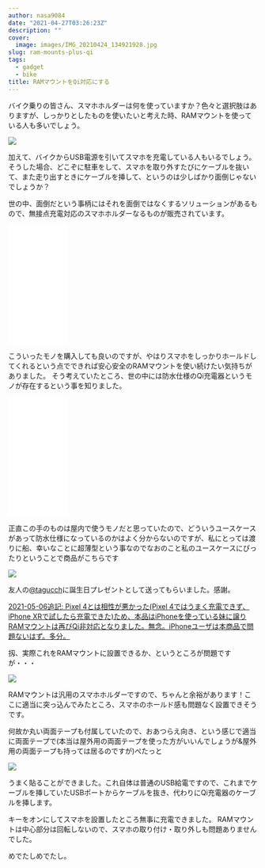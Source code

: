 ```yaml
---
author: nasa9084
date: "2021-04-27T03:26:23Z"
description: ""
cover:
  image: images/IMG_20210424_134921928.jpg
slug: ram-mounts-plus-qi
tags:
  - gadget
  - bike
title: RAMマウントをQi対応にする
---
```



バイク乗りの皆さん、スマホホルダーは何を使っていますか？色々と選択肢はありますが、しっかりとしたものを使いたいと考えた時、RAMマウントを使っている人も多いでしょう。

![](images/2238DEFD-25A8-421A-A05F-3FEEA759DF11.jpeg)

加えて、バイクからUSB電源を引いてスマホを充電している人もいるでしょう。そうした場合、どこぞに駐車をして、スマホを取り外すたびにケーブルを抜いて、また走り出すときにケーブルを挿して、というのは少しばかり面倒じゃないでしょうか？

世の中、面倒だという事柄にはそれを面倒ではなくするソリューションがあるもので、無接点充電対応のスマホホルダーなるものが販売されています。

<iframe style="width:120px;height:240px;" marginwidth="0" marginheight="0" scrolling="no" frameborder="0" src="//rcm-fe.amazon-adsystem.com/e/cm?lt1=_blank&bc1=000000&IS2=1&bg1=FFFFFF&fc1=000000&lc1=0000FF&t=nasa9084-22&language=ja_JP&o=9&p=8&l=as4&m=amazon&f=ifr&ref=as_ss_li_til&asins=B083SP2KX8&linkId=3f71293fc87adf3f2f1bb3fb5b1dcdc8"></iframe>

こういったモノを購入しても良いのですが、やはりスマホをしっかりホールドしてくれるという点でできれば安心安全のRAMマウントを使い続けたい気持ちがありました。
そう考えていたところ、世の中には防水仕様のQi充電器というモノが存在するという事を知りました。

<iframe style="width:120px;height:240px;" marginwidth="0" marginheight="0" scrolling="no" frameborder="0" src="//rcm-fe.amazon-adsystem.com/e/cm?lt1=_blank&bc1=000000&IS2=1&bg1=FFFFFF&fc1=000000&lc1=0000FF&t=nasa9084-22&language=ja_JP&o=9&p=8&l=as4&m=amazon&f=ifr&ref=as_ss_li_til&asins=B07DHSHW37&linkId=2d8a33f90ce9a3b75231e2c8c1f432c5"></iframe>

正直この手のものは屋内で使うモノだと思っていたので、どういうユースケースがあって防水仕様になっているのかはよく分からないのですが、私にとっては渡りに船、幸いなことに超薄型という事なのでなおのこと私のユースケースにぴったりということで商品がこちらです

![](images/IMG_20210424_135008472.jpg)

友人の[@tagucch](https://twitter.com/tagucch)に誕生日プレゼントとして送ってもらいました。感謝。

<ins datetime="2021-05-06T01:48:00+09:00">2021-05-06追記: Pixel 4とは相性が悪かった(Pixel 4ではうまく充電できず、iPhone XRで試したら充電できた)ため、本品はiPhoneを使っている妹に譲りRAMマウントは再びQi非対応となりました。無念。iPhoneユーザは本商品で問題ないはず。多分。</ins>

扨、実際これをRAMマウントに設置できるか、というところが問題ですが・・・

![](images/IMG_20210424_134929209.jpg)

RAMマウントは汎用のスマホホルダーですので、ちゃんと余裕があります！ここに適当に突っ込んでみたところ、スマホのホールド感も問題なく設置できそうです。

何故か丸い両面テープも付属していたので、おあつらえ向き、という感じで適当に両面テープで(本当は屋外用の両面テープを使った方がいいんでしょうが&屋外用の両面テープも持っては居るのですが)ぺたっと

![](images/IMG_20210424_135229582.jpg)

うまく貼ることができました。これ自体は普通のUSB給電ですので、これまでケーブルを挿していたUSBポートからケーブルを抜き、代わりにQi充電器のケーブルを挿します。

キーをオンにしてスマホを設置したところ無事に充電できました。
RAMマウントは中心部分は回転しないので、スマホの取り付け・取り外しも問題ありませんでした。

めでたしめでたし。



